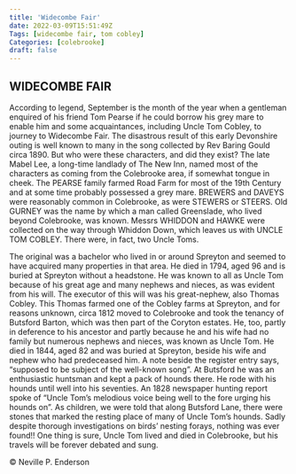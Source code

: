 ```yaml
---
title: 'Widecombe Fair'
date: 2022-03-09T15:51:49Z
Tags: [widecombe fair, tom cobley]
Categories: [colebrooke]
draft: false
---
```


## WIDECOMBE FAIR

According to legend, September is the month of the year when a gentleman enquired of his friend Tom Pearse if he could borrow his grey mare to enable him and some acquaintances, including Uncle Tom Cobley, to journey to Widecombe Fair. The disastrous result of this early Devonshire outing is well known to many in the song collected by Rev Baring Gould circa 1890. But who were these characters, and did they exist? The late Mabel Lee, a long-time landlady of The New Inn, named most of the characters as coming from the Colebrooke area, if somewhat tongue in cheek. The PEARSE family farmed Road Farm for most of the 19th Century and at some time probably possessed a grey mare. BREWERS and DAVEYS were reasonably common in Colebrooke, as were STEWERS or STEERS. Old GURNEY was the name by which a man called Greenslade, who lived beyond Colebrooke, was known. Messrs WHIDDON and HAWKE were collected on the way through Whiddon Down, which leaves us with UNCLE TOM COBLEY. There were, in fact, two Uncle Toms.

The original was a bachelor who lived in or around Spreyton and seemed to have acquired many properties in that area. He died in 1794, aged 96 and is buried at Spreyton without a headstone. He was known to all as Uncle Tom because of his great age and many nephews and nieces, as was evident from his will. The executor of this will was his great-nephew, also Thomas Cobley. This Thomas farmed one of the Cobley farms at Spreyton, and for reasons unknown, circa 1812 moved to Colebrooke and took the tenancy of Butsford Barton, which was then part of the Coryton estates. He, too, partly in deference to his ancestor and partly because he and his wife had no family but numerous nephews and nieces, was known as Uncle Tom. He died in 1844, aged 82 and was buried at Spreyton, beside his wife and nephew who had predeceased him. A note beside the register entry says, “supposed to be subject of the well-known song”. At Butsford he was an enthusiastic huntsman and kept a pack of hounds there. He rode with his hounds until well into his seventies. An 1828 newspaper hunting report spoke of “Uncle Tom’s melodious voice being well to the fore urging his hounds on”. As children, we were told that along Butsford Lane, there were stones that marked the resting place of many of Uncle Tom’s hounds. Sadly despite thorough investigations on birds’ nesting forays, nothing was ever found!! One thing is sure, Uncle Tom lived and died in Colebrooke, but his travels will be forever debated and sung. 

© Neville P. Enderson
